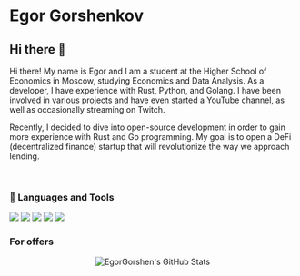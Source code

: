 # Egor Gorshenkov

## Hi there 👋

Hi there! My name is Egor and I am a student at the Higher School of Economics
in Moscow, studying Economics and Data Analysis. As a developer, I have 
experience with Rust, Python, and Golang. I have been involved in various
projects and have even started a YouTube channel, as well as occasionally
streaming on Twitch.

Recently, I decided to dive into open-source development in order to gain more
experience with Rust and Go programming. My goal is to open a DeFi 
(decentralized finance) startup that will revolutionize the way we approach
lending.

<br/>

### 🧰 Languages and Tools


<img src="https://cdn.jsdelivr.net/gh/devicons/devicon@latest/icons/python/python-original.svg" />
<img src="https://cdn.jsdelivr.net/gh/devicons/devicon@latest/icons/rust/rust-original.svg" />
<img src="https://cdn.jsdelivr.net/gh/devicons/devicon@latest/icons/go/go-original-wordmark.svg" />
<img src="https://cdn.jsdelivr.net/gh/devicons/devicon@latest/icons/git/git-original.svg" />
<img src="https://cdn.jsdelivr.net/gh/devicons/devicon@latest/icons/zig/zig-original.svg" />
          
<br />

### For offers

<div align="center">
    <img src="https://github-profile-summary-cards.vercel.app/api/cards/profile-details?username=EgorGorshen&theme=github_dark" alt="EgorGorshen's GitHub Stats"/>
</div>

